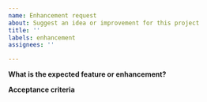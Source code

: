 ```yaml
---
name: Enhancement request
about: Suggest an idea or improvement for this project
title: ''
labels: enhancement
assignees: ''

---
```


**What is the expected feature or enhancement?**


**Acceptance criteria**
